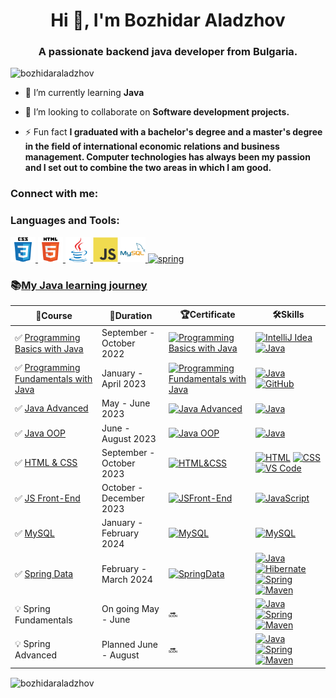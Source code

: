 <h1 align="center">Hi 👋, I'm Bozhidar Aladzhov</h1>
<h3 align="center">A passionate backend java developer from Bulgaria.</h3>

<p align="left"> <img src="https://komarev.com/ghpvc/?username=bozhidaraladzhov&label=Profile%20views&color=0e75b6&style=flat" alt="bozhidaraladzhov" /> </p>

- 🌱 I’m currently learning **Java**

- 👯 I’m looking to collaborate on **Software development projects.**

- ⚡ Fun fact **I graduated with a bachelor's degree and a master's degree in the field of international economic relations and business management. Computer technologies has always been my passion and I set out to combine the two areas in which I am good.**

<h3 align="left">Connect with me:</h3>
<p align="left">
</p>

<h3 align="left">Languages and Tools:</h3>
<p align="left"> <a href="https://www.w3schools.com/css/" target="_blank" rel="noreferrer"> <img src="https://raw.githubusercontent.com/devicons/devicon/master/icons/css3/css3-original-wordmark.svg" alt="css3" width="40" height="40"/> </a> <a href="https://www.w3.org/html/" target="_blank" rel="noreferrer"> <img src="https://raw.githubusercontent.com/devicons/devicon/master/icons/html5/html5-original-wordmark.svg" alt="html5" width="40" height="40"/> </a> <a href="https://www.java.com" target="_blank" rel="noreferrer"> <img src="https://raw.githubusercontent.com/devicons/devicon/master/icons/java/java-original.svg" alt="java" width="40" height="40"/> </a> <a href="https://developer.mozilla.org/en-US/docs/Web/JavaScript" target="_blank" rel="noreferrer"> <img src="https://raw.githubusercontent.com/devicons/devicon/master/icons/javascript/javascript-original.svg" alt="javascript" width="40" height="40"/> </a> <a href="https://www.mysql.com/" target="_blank" rel="noreferrer"> <img src="https://raw.githubusercontent.com/devicons/devicon/master/icons/mysql/mysql-original-wordmark.svg" alt="mysql" width="40" height="40"/> </a> <a href="https://spring.io/" target="_blank" rel="noreferrer"> <img src="https://www.vectorlogo.zone/logos/springio/springio-icon.svg" alt="spring" width="40" height="40"/> </a> </p>

### 📚[My Java learning journey](https://softuni.bg/curriculum)
| 🧾Course | 📅Duration | 🏆Certificate | 🛠️Skills | 
|--------|----|----|-----|
|✅ [Programming Basics with Java](https://softuni.bg/trainings/3868/programming-basics-with-java-september-2022) | September - October 2022 | <a href="https://softuni.bg/certificates/details/143354/08db27ac" rel="nofollow"><img src="https://user-images.githubusercontent.com/101351760/225559811-ed4dc164-5dbf-42dd-aa09-3bca9bf4d1ec.png" alt="Programming Basics with Java"> </a> |  [![IntelliJ Idea](https://skillicons.dev/icons?i=idea&theme=light)](https://www.jetbrains.com/idea/) [![Java](https://skillicons.dev/icons?i=java&theme=light)](https://www.java.com/en/) |
|✅ [Programming Fundamentals with Java](https://softuni.bg/trainings/3951/programming-fundamentals-with-java-january-2023) | January - April 2023 | <a href="https://softuni.bg/certificates/details/169243/27c1b69d" rel="nofollow"><img src="https://user-images.githubusercontent.com/101351760/229783981-48f70750-813a-46f6-8b24-d64cbb6cbd57.png" alt="Programming Fundamentals with Java"></a> | [![Java](https://skillicons.dev/icons?i=java&theme=light)](https://www.java.com/en/) [![GitHub](https://skillicons.dev/icons?i=github&theme=light)](https://github.com/) |
|✅ [Java Advanced](https://softuni.bg/trainings/4100/java-advanced-may-2023) | May - June 2023 | <a href="https://softuni.bg/certificates/details/174522/267a35ba" rel="nofollow"><img src="https://softuni.bg/files/courses/Java_Advanced1234.jpg" alt="Java Advanced"></a> | [![Java](https://skillicons.dev/icons?i=java&theme=light)](https://www.java.com/en/) |
|✅ [Java OOP](https://softuni.bg/trainings/4101/java-oop-june-2023) | June - August 2023 | <a href="https://softuni.bg/certificates/details/181411/36d8a0ee" rel="nofollow"><img src="https://softuni.bg/Files/Courses/java_oop12.jpg" alt="Java OOP"></a>| [![Java](https://skillicons.dev/icons?i=java&theme=light)](https://www.java.com/en/) |
|✅ [HTML & CSS](https://softuni.bg/trainings/4239/html-and-css-september-2023) | September - October 2023 | <a href="https://softuni.bg/certificates/details/190683/15f929a6" rel="nofollow"><img src="https://softuni.bg/files/courses/html_css12.jpg" alt="HTML&CSS"></a> | [![HTML](https://skillicons.dev/icons?i=html&theme=light)](https://en.wikipedia.org/wiki/HTML) [![CSS](https://skillicons.dev/icons?i=css&theme=light)](https://en.wikipedia.org/wiki/CSS) [![VS Code](https://skillicons.dev/icons?i=vscode&theme=light)](https://code.visualstudio.com/) |
|✅ [JS Front-End](https://softuni.bg/trainings/4240/js-front-end-october-2023) | October - December 2023 | <a href="https://softuni.bg/certificates/details/199100/3ad1bf7d" rel="nofollow"><img src="https://softuni.bg/Files/Courses/JSFront-EnD1.png" alt="JSFront-End"></a> |[![JavaScript](https://skillicons.dev/icons?i=js&theme=light)](https://developer.mozilla.org/en-US/docs/Web/JavaScript) |
|✅ [MySQL](https://softuni.bg/trainings/4365/mysql-january-2024) | January - February 2024 | <a href="https://softuni.bg/certificates/details/202716/cd52b380" rel="nofollow"><img src="https://softuni.bg/files/courses/mysql123.jpg" alt="MySQL"></a> | [![MySQL](https://skillicons.dev/icons?i=mysql&theme=light)](https://www.mysql.com/) |
|✅ [Spring Data](https://softuni.bg/trainings/4366/spring-data-february-2024)| February - March 2024 | <a href="https://softuni.bg/certificates/details/209298/0e16cc88" rel="nofollow"><img src="https://softuni.bg/Files/Courses/14.06springdata_.png" alt="SpringData"></a>| [![Java](https://skillicons.dev/icons?i=java&theme=light)](https://www.java.com/en/) [![Hibernate](https://skillicons.dev/icons?i=hibernate&theme=light)](https://hibernate.org/) [![Spring](https://skillicons.dev/icons?i=spring&theme=light)](https://spring.io/) [![Maven](https://skillicons.dev/icons?i=maven&theme=light)](https://maven.apache.org/) |
|💡 Spring Fundamentals | On going May - June  | 🔜 |  [![Java](https://skillicons.dev/icons?i=java&theme=light)](https://www.java.com/en/) [![Spring](https://skillicons.dev/icons?i=spring&theme=light)](https://spring.io/) [![Maven](https://skillicons.dev/icons?i=maven&theme=light)](https://maven.apache.org/) |
|💡 Spring Advanced | Planned June - August  | 🔜 |  [![Java](https://skillicons.dev/icons?i=java&theme=light)](https://www.java.com/en/) [![Spring](https://skillicons.dev/icons?i=spring&theme=light)](https://spring.io/) [![Maven](https://skillicons.dev/icons?i=maven&theme=light)](https://maven.apache.org/) |

<p><img align="center" src="https://github-readme-stats.vercel.app/api/top-langs?username=bozhidaraladzhov&show_icons=true&locale=en&layout=compact" alt="bozhidaraladzhov" /></p>
